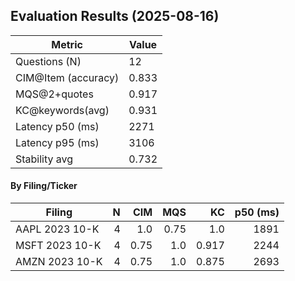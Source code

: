 ## Evaluation Results (2025-08-16)

| Metric | Value |
|---|---|
| Questions (N) | 12 |
| CIM@Item (accuracy) | 0.833 |
| MQS@2+quotes | 0.917 |
| KC@keywords(avg) | 0.931 |
| Latency p50 (ms) | 2271 |
| Latency p95 (ms) | 3106 |
| Stability avg | 0.732 |

#### By Filing/Ticker

| Filing | N | CIM | MQS | KC | p50 (ms) |
|---|---:|---:|---:|---:|---:|
| AAPL 2023 10-K | 4 | 1.0 | 0.75 | 1.0 | 1891 |
| MSFT 2023 10-K | 4 | 0.75 | 1.0 | 0.917 | 2244 |
| AMZN 2023 10-K | 4 | 0.75 | 1.0 | 0.875 | 2693 |
